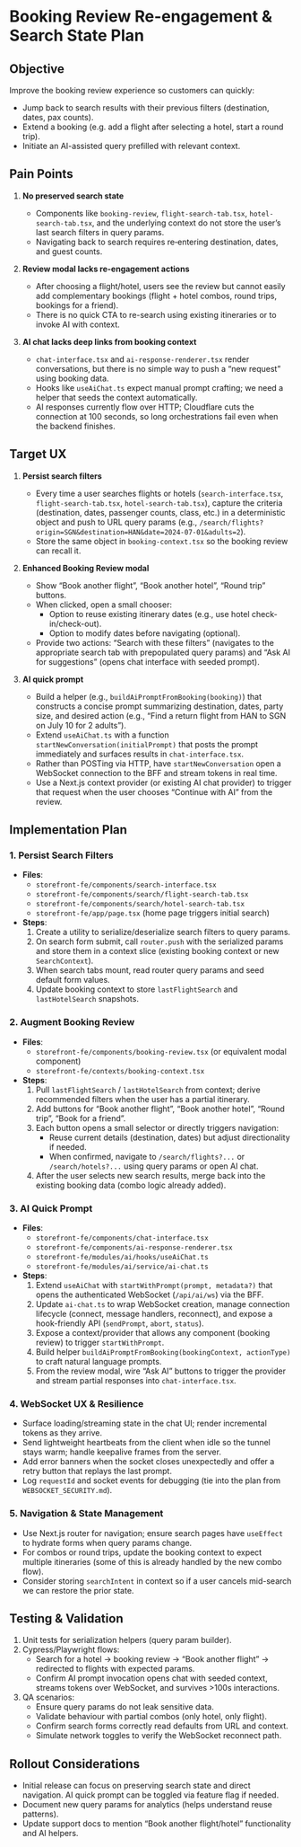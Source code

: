 # Booking Review Re-engagement & Search State Plan

## Objective
Improve the booking review experience so customers can quickly:
- Jump back to search results with their previous filters (destination, dates, pax counts).
- Extend a booking (e.g. add a flight after selecting a hotel, start a round trip).
- Initiate an AI-assisted query prefilled with relevant context.

## Pain Points
1. **No preserved search state**  
   - Components like `booking-review`, `flight-search-tab.tsx`, `hotel-search-tab.tsx`, and the underlying context do not store the user’s last search filters in query params.
   - Navigating back to search requires re‑entering destination, dates, and guest counts.

2. **Review modal lacks re-engagement actions**  
   - After choosing a flight/hotel, users see the review but cannot easily add complementary bookings (flight + hotel combos, round trips, bookings for a friend).
   - There is no quick CTA to re-search using existing itineraries or to invoke AI with context.

3. **AI chat lacks deep links from booking context**  
   - `chat-interface.tsx` and `ai-response-renderer.tsx` render conversations, but there is no simple way to push a “new request” using booking data.
   - Hooks like `useAiChat.ts` expect manual prompt crafting; we need a helper that seeds the context automatically.
   - AI responses currently flow over HTTP; Cloudflare cuts the connection at 100 seconds, so long orchestrations fail even when the backend finishes.

## Target UX
1. **Persist search filters**  
   - Every time a user searches flights or hotels (`search-interface.tsx`, `flight-search-tab.tsx`, `hotel-search-tab.tsx`), capture the criteria (destination, dates, passenger counts, class, etc.) in a deterministic object and push to URL query params (e.g., `/search/flights?origin=SGN&destination=HAN&date=2024-07-01&adults=2`).
   - Store the same object in `booking-context.tsx` so the booking review can recall it.

2. **Enhanced Booking Review modal**  
   - Show “Book another flight”, “Book another hotel”, “Round trip” buttons.
   - When clicked, open a small chooser:
     - Option to reuse existing itinerary dates (e.g., use hotel check-in/check-out).
     - Option to modify dates before navigating (optional).
   - Provide two actions: “Search with these filters” (navigates to the appropriate search tab with prepopulated query params) and “Ask AI for suggestions” (opens chat interface with seeded prompt).

3. **AI quick prompt**  
   - Build a helper (e.g., `buildAiPromptFromBooking(booking)`) that constructs a concise prompt summarizing destination, dates, party size, and desired action (e.g., “Find a return flight from HAN to SGN on July 10 for 2 adults”).
   - Extend `useAiChat.ts` with a function `startNewConversation(initialPrompt)` that posts the prompt immediately and surfaces results in `chat-interface.tsx`.
   - Rather than POSTing via HTTP, have `startNewConversation` open a WebSocket connection to the BFF and stream tokens in real time.
   - Use a Next.js context provider (or existing AI chat provider) to trigger that request when the user chooses “Continue with AI” from the review.

## Implementation Plan
### 1. Persist Search Filters
- **Files**:  
  - `storefront-fe/components/search-interface.tsx`  
  - `storefront-fe/components/search/flight-search-tab.tsx`  
  - `storefront-fe/components/search/hotel-search-tab.tsx`  
  - `storefront-fe/app/page.tsx` (home page triggers initial search)
- **Steps**:  
  1. Create a utility to serialize/deserialize search filters to query params.
  2. On search form submit, call `router.push` with the serialized params and store them in a context slice (existing booking context or new `SearchContext`).
  3. When search tabs mount, read router query params and seed default form values.
  4. Update booking context to store `lastFlightSearch` and `lastHotelSearch` snapshots.

### 2. Augment Booking Review
- **Files**:  
  - `storefront-fe/components/booking-review.tsx` (or equivalent modal component)
  - `storefront-fe/contexts/booking-context.tsx`
- **Steps**:  
  1. Pull `lastFlightSearch` / `lastHotelSearch` from context; derive recommended filters when the user has a partial itinerary.
  2. Add buttons for “Book another flight”, “Book another hotel”, “Round trip”, “Book for a friend”.
  3. Each button opens a small selector or directly triggers navigation:
     - Reuse current details (destination, dates) but adjust directionality if needed.
     - When confirmed, navigate to `/search/flights?...` or `/search/hotels?...` using query params or open AI chat.
  4. After the user selects new search results, merge back into the existing booking data (combo logic already added).

### 3. AI Quick Prompt
- **Files**:  
  - `storefront-fe/components/chat-interface.tsx`  
  - `storefront-fe/components/ai-response-renderer.tsx`  
  - `storefront-fe/modules/ai/hooks/useAiChat.ts`  
  - `storefront-fe/modules/ai/service/ai-chat.ts`
- **Steps**:  
  1. Extend `useAiChat` with `startWithPrompt(prompt, metadata?)` that opens the authenticated WebSocket (`/api/ai/ws`) via the BFF.
  2. Update `ai-chat.ts` to wrap WebSocket creation, manage connection lifecycle (connect, message handlers, reconnect), and expose a hook-friendly API (`sendPrompt`, `abort`, `status`).
  3. Expose a context/provider that allows any component (booking review) to trigger `startWithPrompt`.
  4. Build helper `buildAiPromptFromBooking(bookingContext, actionType)` to craft natural language prompts.
  5. From the review modal, wire “Ask AI” buttons to trigger the provider and stream partial responses into `chat-interface.tsx`.

### 4. WebSocket UX & Resilience
- Surface loading/streaming state in the chat UI; render incremental tokens as they arrive.
- Send lightweight heartbeats from the client when idle so the tunnel stays warm; handle keepalive frames from the server.
- Add error banners when the socket closes unexpectedly and offer a retry button that replays the last prompt.
- Log `requestId` and socket events for debugging (tie into the plan from `WEBSOCKET_SECURITY.md`).

### 5. Navigation & State Management
- Use Next.js router for navigation; ensure search pages have `useEffect` to hydrate forms when query params change.
- For combos or round trips, update the booking context to expect multiple itineraries (some of this is already handled by the new combo flow).
- Consider storing `searchIntent` in context so if a user cancels mid-search we can restore the prior state.

## Testing & Validation
1. Unit tests for serialization helpers (query param builder).
2. Cypress/Playwright flows:
   - Search for a hotel → booking review → “Book another flight” → redirected to flights with expected params.
   - Confirm AI prompt invocation opens chat with seeded context, streams tokens over WebSocket, and survives >100s interactions.
3. QA scenarios:
   - Ensure query params do not leak sensitive data.
   - Validate behaviour with partial combos (only hotel, only flight).
   - Confirm search forms correctly read defaults from URL and context.
   - Simulate network toggles to verify the WebSocket reconnect path.

## Rollout Considerations
- Initial release can focus on preserving search state and direct navigation. AI quick prompt can be toggled via feature flag if needed.
- Document new query params for analytics (helps understand reuse patterns).
- Update support docs to mention “Book another flight/hotel” functionality and AI helpers.
